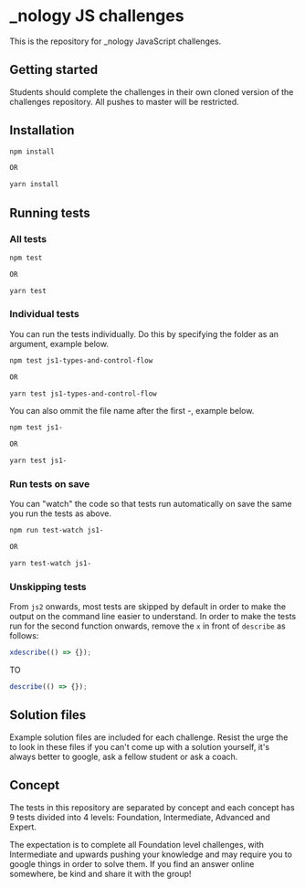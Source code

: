# \_nology JS challenges

This is the repository for \_nology JavaScript challenges.

## Getting started

Students should complete the challenges in their own cloned version of the challenges repository. All pushes to master will be restricted.

## Installation

```bash
npm install

OR

yarn install
```

## Running tests

### All tests

```bash
npm test

OR

yarn test
```

### Individual tests

You can run the tests individually. Do this by specifying the folder as an argument, example below.

```bash
npm test js1-types-and-control-flow

OR

yarn test js1-types-and-control-flow
```

You can also ommit the file name after the first -, example below.

```bash
npm test js1-

OR

yarn test js1-
```

### Run tests on save

You can "watch" the code so that tests run automatically on save the same you run the tests as above.

```bash
npm run test-watch js1-

OR

yarn test-watch js1-
```

### Unskipping tests

From `js2` onwards, most tests are skipped by default in order to make the output on the command line easier to understand. In order to make the tests run for the second function onwards, remove the `x` in front of `describe` as follows:

```js
xdescribe(() => {});
```

TO

```js
describe(() => {});
```

## Solution files

Example solution files are included for each challenge. Resist the urge the to look in these files if you can't come up with a solution yourself, it's always better to google, ask a fellow student or ask a coach.

## Concept

The tests in this repository are separated by concept and each concept has 9 tests divided into 4 levels: Foundation, Intermediate, Advanced and Expert.

The expectation is to complete all Foundation level challenges, with Intermediate and upwards pushing your knowledge
and may require you to google things in order to solve them. If you find an answer online somewhere, be kind and
share it with the group!
